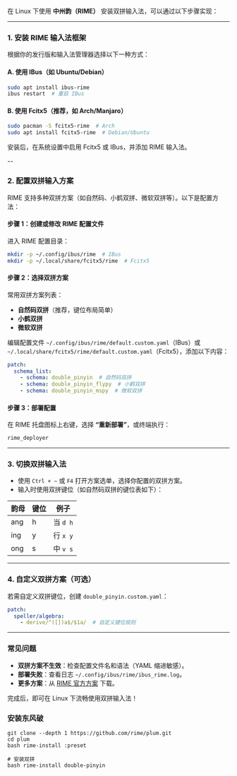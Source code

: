 在 Linux 下使用 **中州韵（RIME）** 安装双拼输入法，可以通过以下步骤实现：

---

### **1. 安装 RIME 输入法框架**
根据你的发行版和输入法管理器选择以下一种方式：

#### **A. 使用 IBus（如 Ubuntu/Debian）**
```bash
sudo apt install ibus-rime
ibus restart  # 重启 IBus
```

#### **B. 使用 Fcitx5（推荐，如 Arch/Manjaro）**
```bash
sudo pacman -S fcitx5-rime  # Arch
sudo apt install fcitx5-rime  # Debian/Ubuntu
```

安装后，在系统设置中启用 Fcitx5 或 IBus，并添加 RIME 输入法。

--

### **2. 配置双拼输入方案**
RIME 支持多种双拼方案（如自然码、小鹤双拼、微软双拼等）。以下是配置方法：

#### **步骤 1：创建或修改 RIME 配置文件**
进入 RIME 配置目录：
```bash
mkdir -p ~/.config/ibus/rime  # IBus
mkdir -p ~/.local/share/fcitx5/rime  # Fcitx5
```

#### **步骤 2：选择双拼方案**
常用双拼方案列表：
- **自然码双拼**（推荐，键位布局简单）
- **小鹤双拼**
- **微软双拼**

编辑配置文件 `~/.config/ibus/rime/default.custom.yaml`（IBus）或 `~/.local/share/fcitx5/rime/default.custom.yaml`（Fcitx5），添加以下内容：

```yaml
patch:
  schema_list:
    - schema: double_pinyin  # 自然码双拼
    - schema: double_pinyin_flypy  # 小鹤双拼
    - schema: double_pinyin_mspy  # 微软双拼
```

#### **步骤 3：部署配置**
在 RIME 托盘图标上右键，选择 **“重新部署”**，或终端执行：
```bash
rime_deployer
```

---

### **3. 切换双拼输入法**
- 使用 `Ctrl + ~` 或 `F4` 打开方案选单，选择你配置的双拼方案。
- 输入时使用双拼键位（如自然码双拼的键位表如下）：

| 韵母 | 键位 | 例子 |
|------|------|------|
| ang  | h    | 当 `d h` |
| ing  | y    | 行 `x y` |
| ong  | s    | 中 `v s` |

---

### **4. 自定义双拼方案（可选）**
若需自定义双拼键位，创建 `double_pinyin.custom.yaml`：
```yaml
patch:
  speller/algebra:
    - derive/^([])a$/$1a/  # 自定义键位规则
```

---

### **常见问题**
- **双拼方案不生效**：检查配置文件名和语法（YAML 缩进敏感）。
- **部署失败**：查看日志 `~/.config/ibus/rime/ibus_rime.log`。
- **更多方案**：从 [RIME 官方方案](https://github.com/rime/rime-double-pinyin) 下载。

完成后，即可在 Linux 下流畅使用双拼输入法！

### **安装东风破**
```shell
git clone --depth 1 https://github.com/rime/plum.git
cd plum
bash rime-install :preset

# 安装双拼
bash rime-install double-pinyin
```
